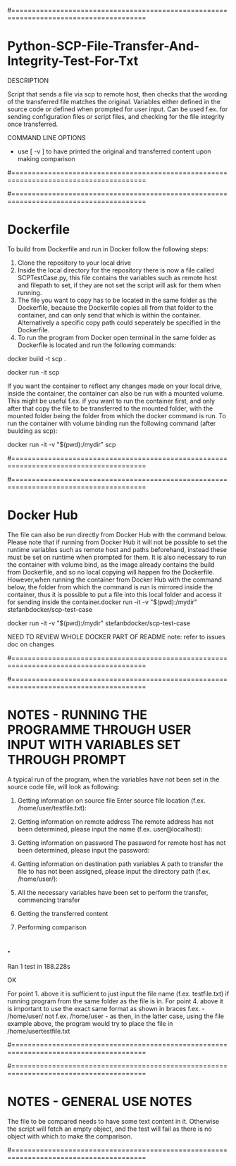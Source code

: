 #=======================================================================================
# Python-SCP-File-Transfer-And-Integrity-Test-For-Txt

DESCRIPTION

Script that sends a file via scp to remote host, then checks that the wording of the transferred file matches the original.
Variables either defined in the source code or defined when prompted for user input. 
Can be used f.ex. for sending configuration files or script files, and checking for the file integrity once transferred.

COMMAND LINE OPTIONS
- use [ -v ] to have printed the original and transferred content upon making comparison  

#=======================================================================================

#=======================================================================================
# Dockerfile

To build from Dockerfile and run in Docker follow the following steps:

1. Clone the repository to your local drive
2. Inside the local directory for the repository there is now a file called SCPTestCase.py, this file contains the variables such as remote host and filepath to set, if they are not set the script will ask for them when running.
3. The file you want to copy has to be located in the same folder as the Dockerfile, because the Dockerfile copies all from that folder to the container, and can only send that which is within the container. Alternatively a specific copy path could seperately be specified in the Dockerfile.
4. To run the program from Docker open terminal in the same folder as Dockerfile is located and run the following commands:

docker build -t scp .

docker run -it scp

If you want the container to reflect any changes made on your local drive, inside the container, the container can also be run with a mounted volume. This might be useful f.ex. if you want to run the container first, and only after that copy the file to be transferred to the mounted folder, with the mounted folder being the folder from which the docker command is run. To run the container with volume binding run the following command (after buulding as scp):

docker run -it -v "$(pwd):/mydir" scp

#=======================================================================================

#=======================================================================================
# Docker Hub

The file can also be run directly from Docker Hub with the command below. Please note that if running from Docker Hub it will not be possible to set the runtime variables such as remote host and paths beforehand, instead these must be set on runtime when prompted for them. It is also necessary to run the container with volume bind, as the image already contains the build from Dockerfile, and so no local copying will happen fro the Dockerfile. However,when running the container from Docker Hub with the command below, the folder from which the command is run is mirrored inside the container, thus it is possible to put a file into this local folder and access it for sending inside the container.docker run -it -v "$(pwd):/mydir" stefanbdocker/scp-test-case



docker run -it -v "$(pwd):/mydir" stefanbdocker/scp-test-case


NEED TO REVIEW WHOLE DOCKER PART OF README note: refer to issues doc on changes

#=======================================================================================

#=======================================================================================
# NOTES - RUNNING THE PROGRAMME THROUGH USER INPUT WITH VARIABLES SET THROUGH PROMPT

A typical run of the program, when the variables have not been set in the source code file, will look as following:

1. Getting information on source file
Enter source file location (f.ex. /home/user/testfile.txt): 

2. Getting information on remote address
The remote address has not been determined, please input the name (f.ex. user@localhost):

3. Getting information on password
The password for remote host has not been determined, please input the password:

4. Getting information on destination path variables
A path to transfer the file to has not been assigned, please input the directory path (f.ex. /home/user/): 

5. All the necessary variables have been set to perform the transfer, commencing transfer

6. Getting the transferred content

7. Performing comparison

.
----------------------------------------------------------------------
Ran 1 test in 188.228s

OK


For point 1. above it is sufficient to just input the file name (f.ex. testfile.txt) if running program from the same folder as the file is in.
For point 4. above it is important to use the exact same format as shown in braces f.ex. - /home/user/ not f.ex. /home/user - as then, in the latter case, using the file example above, the program would try to place the file in /home/usertestfile.txt

#=======================================================================================


#=======================================================================================

# NOTES - GENERAL USE NOTES

The file to be compared needs to have some text content in it. Otherwise the script will fetch an empty object, and the test will fail as there is no object with which to make the comparison. 


#=======================================================================================


